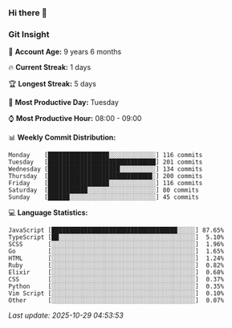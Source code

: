 ### Hi there 👋
<!--START_SECTION:GitInsights-->
### Git Insight

👤 **Account Age:** 9 years 6 months

🔥 **Current Streak:** 1 days

🏆 **Longest Streak:** 5 days

📅 **Most Productive Day:** Tuesday

⌚️ **Most Productive Hour:** 08:00 - 09:00

📊 **Weekly Commit Distribution:**
```
Monday    [█████████████████░░░░░░░░░░░░░] 116 commits
Tuesday   [██████████████████████████████] 201 commits
Wednesday [████████████████████░░░░░░░░░░] 134 commits
Thursday  [█████████████████████████████░] 200 commits
Friday    [█████████████████░░░░░░░░░░░░░] 116 commits
Saturday  [███████████░░░░░░░░░░░░░░░░░░░] 80 commits
Sunday    [██████░░░░░░░░░░░░░░░░░░░░░░░░] 45 commits
```

💻 **Language Statistics:**
```
JavaScript [███████████████████████████████████░░░░░] 87.65%
TypeScript [██░░░░░░░░░░░░░░░░░░░░░░░░░░░░░░░░░░░░░░]  5.10%
SCSS       [░░░░░░░░░░░░░░░░░░░░░░░░░░░░░░░░░░░░░░░░]  1.96%
Go         [░░░░░░░░░░░░░░░░░░░░░░░░░░░░░░░░░░░░░░░░]  1.65%
HTML       [░░░░░░░░░░░░░░░░░░░░░░░░░░░░░░░░░░░░░░░░]  1.24%
Ruby       [░░░░░░░░░░░░░░░░░░░░░░░░░░░░░░░░░░░░░░░░]  0.82%
Elixir     [░░░░░░░░░░░░░░░░░░░░░░░░░░░░░░░░░░░░░░░░]  0.68%
CSS        [░░░░░░░░░░░░░░░░░░░░░░░░░░░░░░░░░░░░░░░░]  0.37%
Python     [░░░░░░░░░░░░░░░░░░░░░░░░░░░░░░░░░░░░░░░░]  0.35%
Vim Script [░░░░░░░░░░░░░░░░░░░░░░░░░░░░░░░░░░░░░░░░]  0.10%
Other      [░░░░░░░░░░░░░░░░░░░░░░░░░░░░░░░░░░░░░░░░]  0.07%
```

 _Last update: 2025-10-29 04:53:53_
<!--END_SECTION:GitInsights-->
